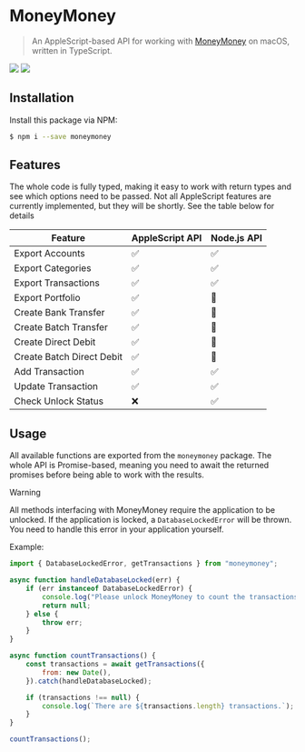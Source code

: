 # MoneyMoney

> An AppleScript-based API for working with [MoneyMoney](https://moneymoney-app.com) on macOS, written in TypeScript.

<p>
    <img src="https://badgers.space/github/checks/NikxDa/node-moneymoney?label=tests" />
    <img src="https://badgers.space/npm/version/moneymoney" />
</p>

## Installation

Install this package via NPM:

```bash
$ npm i --save moneymoney
```

## Features

The whole code is fully typed, making it easy to work with return types and see which options need to be passed. Not all AppleScript features are currently implemented, but they will be shortly. See the table below for details

| Feature                   | AppleScript API | Node.js API |
|---------------------------|-----------------|-------------|
| Export Accounts           | ✅               | ✅           |
| Export Categories         | ✅               | ✅           |
| Export Transactions       | ✅               | ✅           |
| Export Portfolio          | ✅               | 🚧           |
| Create Bank Transfer      | ✅               | 🚧           |
| Create Batch Transfer     | ✅               | 🚧           |
| Create Direct Debit       | ✅               | 🚧           |
| Create Batch Direct Debit | ✅               | 🚧           |
| Add Transaction           | ✅               | ✅           |
| Update Transaction        | ✅               | ✅           |
| Check Unlock Status       | ❌               | ✅           |

## Usage

All available functions are exported from the `moneymoney` package. The whole API is Promise-based, meaning you need to await the returned promises before being able to work with the results.

> [!WARNING]  
> All methods interfacing with MoneyMoney require the application to be unlocked. If the application is locked, a `DatabaseLockedError` will be thrown. You need to handle this error in your application yourself.

Example:

```js
import { DatabaseLockedError, getTransactions } from "moneymoney";

async function handleDatabaseLocked(err) {
    if (err instanceof DatabaseLockedError) {
        console.log("Please unlock MoneyMoney to count the transactions.");
        return null;
    } else {
        throw err;
    }
}

async function countTransactions() {
    const transactions = await getTransactions({
        from: new Date(),
    }).catch(handleDatabaseLocked);

    if (transactions !== null) {
        console.log(`There are ${transactions.length} transactions.`);
    }
}

countTransactions();
```